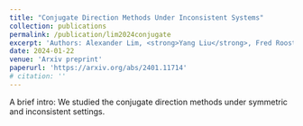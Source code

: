```yaml
---
title: "Conjugate Direction Methods Under Inconsistent Systems"
collection: publications
permalink: /publication/lim2024conjugate
excerpt: 'Authors: Alexander Lim, <strong>Yang Liu</strong>, Fred Roosta'
date: 2024-01-22
venue: 'Arxiv preprint'
paperurl: 'https://arxiv.org/abs/2401.11714'
# citation: ''
---
```


A brief intro: We studied the conjugate direction methods under symmetric and inconsistent settings.